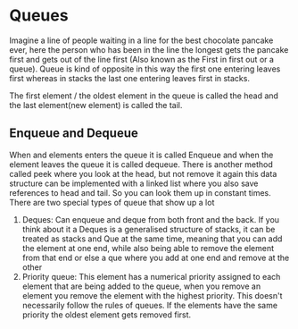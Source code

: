# Queues

Imagine a line of people waiting in a line for the best 
chocolate pancake ever, here the person who has been in the 
line the longest gets the pancake first and gets out of the 
line first (Also known as the First in first out or a queue). 
Queue is kind of opposite in this way the first one entering 
leaves first whereas in stacks the last one entering leaves 
first in stacks. 

The first element / the oldest element in the queue is called 
the head and the last element(new element) is called the tail.

## Enqueue and Dequeue

When and elements enters the queue it is called Enqueue and 
when the element leaves the queue it is called dequeue. There 
is another method called peek where you look at the head, but 
not remove it again this data structure can be implemented with 
a linked list where you also save references to head and tail. 
So you can look them up in constant times. There are two special 
types of queue that show up a lot 

1. Deques: Can enqueue and deque from both front and the back. If you think about it a Deques is a generalised structure of stacks, it can be treated as stacks and Que at the same time, meaning that you can add the element at one end, while also being able to remove the element from that end or else a que where you add at one end and remove at the other 
2. Priority queue: This element has a numerical priority assigned to each element that are being added to the queue, when you remove an element you remove the element with the highest priority. This doesn't necessarily follow the rules of queues. If the elements have the same priority the oldest element gets removed first.
